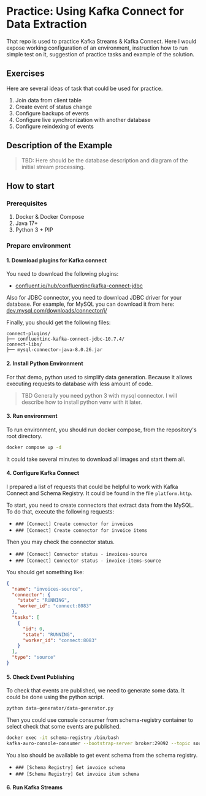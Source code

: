 # Practice: Using Kafka Connect for Data Extraction

That repo is used to practice Kafka Streams & Kafka Connect. Here I would 
expose working configuration of an environment, instruction how to run
simple test on it, suggestion of practice tasks and example of the solution. 

## Exercises

Here are several ideas of task that could be used for practice. 

1. Join data from client table
2. Create event of status change
3. Configure backups of events
4. Configure live synchronization with another database
5. Configure reindexing of events

## Description of the Example

> TBD: Here should be the database description and diagram of the initial
> stream processing.

## How to start

### Prerequisites

1. Docker & Docker Compose
2. Java 17+
3. Python 3 + PIP

### Prepare environment

#### 1. Download plugins for Kafka connect

You need to download the following plugins:

- [confluent.io/hub/confluentinc/kafka-connect-jdbc](https://www.confluent.io/hub/confluentinc/kafka-connect-jdbc)

Also for JDBC connector, you need to download JDBC driver for your database. For example, for MySQL you can download
it from here: [dev.mysql.com/downloads/connector/j/](https://dev.mysql.com/downloads/connector/j/)

Finally, you should get the following files:

```
connect-plugins/
├── confluentinc-kafka-connect-jdbc-10.7.4/
connect-libs/
├── mysql-connector-java-8.0.26.jar
```

#### 2. Install Python Environment

For that demo, python used to simplify data generation. Because it 
allows executing requests to database with less amount of code. 

> TBD
> Generally you need python 3 with mysql connector. I will describe how 
> to install python venv with it later. 

#### 3. Run environment

To run environment, you should run docker compose, from the repository's 
root directory.

```bash
docker compose up -d
```

It could take several minutes to download all images and start them all. 

#### 4. Configure Kafka Connect

I prepared a list of requests that could be helpful to work with 
Kafka Connect and Schema Registry. It could be found in the file 
`platform.http`.

To start, you need to create connectors that extract data from the MySQL. To do 
that, execute the following requests:

* `### [Connect] Create connector for invoices`
* `### [Connect] Create connector for invoice items`

Then you may check the connector status.

* `### [Connect] Connector status - invoices-source`
* `### [Connect] Connector status - invoice-items-source`

You should get something like:

```json
{
  "name": "invoices-source",
  "connector": {
    "state": "RUNNING",
    "worker_id": "connect:8083"
  },
  "tasks": [
    {
      "id": 0,
      "state": "RUNNING",
      "worker_id": "connect:8083"
    }
  ],
  "type": "source"
}
```

#### 5. Check Event Publishing 

To check that events are published, we need to generate some data. It 
could be done using the python script.

```bash
python data-generator/data-generator.py 
```

Then you could use console consumer from schema-registry container to 
select check that some events are published.

```bash
docker exec -it schema-registry /bin/bash
kafka-avro-console-consumer --bootstrap-server broker:29092 --topic source-mysql-invoice-item --from-beginning
```

You also should be available to get event schema from the schema registry.

* `### [Schema Registry] Get invoice schema`
* `### [Schema Registry] Get invoice item schema`

#### 6. Run Kafka Streams